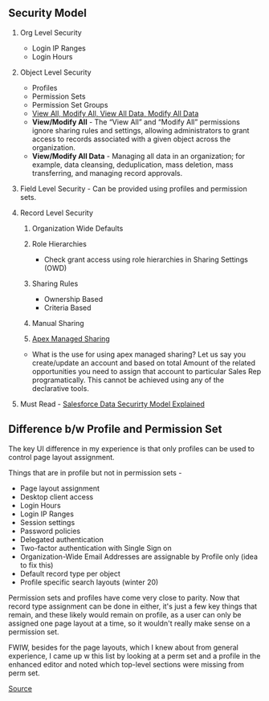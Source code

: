 ## Security Model

1.  Org Level Security
    -   Login IP Ranges
    -   Login Hours

1.  Object Level Security
    -   Profiles
    -   Permission Sets
    -   Permission Set Groups
    -   [View All, Modify All, View All Data, Modify All Data](https://help.salesforce.com/articleView?id=sf.users_profiles_view_all_mod_all.htm&type=5)
    -   **View/Modify All** - The “View All” and “Modify All” permissions ignore sharing rules and settings, allowing administrators to grant access to records associated with a given object across the organization.
    -   **View/Modify All Data** - Managing all data in an organization; for example, data cleansing, deduplication, mass deletion, mass transferring, and managing record approvals.

1. Field Level Security - Can be provided using profiles and permission sets.

1.  Record Level Security

    1.  Organization Wide Defaults

    1.  Role Hierarchies

        -   Check grant access using role hierarchies in Sharing Settings (OWD)

    1.  Sharing Rules

        -   Ownership Based
        -   Criteria Based

    1.  Manual Sharing

    1.  [Apex Managed Sharing](https://developer.salesforce.com/docs/atlas.en-us.apexcode.meta/apexcode/apex_bulk_sharing_creating_with_apex.htm)

    -   What is the use for using apex managed sharing? Let us say you create/update an account and based on total Amount of the related opportunities you need to assign that account to particular Sales Rep programatically. This cannot be achieved using any of the declarative tools.

1.  Must Read - [Salesforce Data Securirty Model Explained](https://developer.salesforce.com/blogs/developer-relations/2017/04/salesforce-data-security-model-explained-visually.html)

## Difference b/w Profile and Permission Set

The key UI difference in my experience is that only profiles can be used to control page layout assignment.

Things that are in profile but not in permission sets -
- Page layout assignment
- Desktop client access
- Login Hours
- Login IP Ranges
- Session settings
- Password policies
- Delegated authentication
- Two-factor authentication with Single Sign on
- Organization-Wide Email Addresses are assignable by Profile only (idea to fix this)
- Default record type per object
- Profile specific search layouts (winter 20)

Permission sets and profiles have come very close to parity. Now that record type assignment can be done in either, it's just a few key things that remain, and these likely would remain on profile, as a user can only be assigned one page layout at a time, so it wouldn't really make sense on a permission set.

FWIW, besides for the page layouts, which I knew about from general experience, I came up w this list by looking at a perm set and a profile in the enhanced editor and noted which top-level sections were missing from perm set.

[Source](https://salesforce.stackexchange.com/questions/119220/exclusive-differences-profiles-vs-permission-sets/119297)
